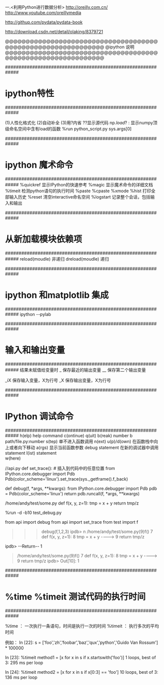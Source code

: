 一.<利用Python进行数据分析>
http://oreilly.com.cn/
http://www.youtube.com/oreillymedia

http://githup.com/pydata/pydata-book

http://download.csdn.net/detail/olaking/8379721

@@@@@@@@@@@@@@@@@@@@@@@@@@@@@@@@@@@@@@@@@@@@@@@@@@@@@@@@@@@@@
@ipython 说明
@@@@@@@@@@@@@@@@@@@@@@@@@@@@@@@@@@@@@@@@@@@@@@@@@@@@@@@@@@@@@

#############################################################
# ipython特性
#############################################################

(1)人性化格式化
(2)自动补全
(3)用?内省
??显示源代码
np.*load*? : 显示numpy顶级命名空间中含有load的函数
%run python_script.py sys.args[0]

#############################################################
# ipython 魔术命令
#############################################################
%quickref   显示IPython的快速参考
%magic      显示魔术命令的详细文档
%timeit     检测python语句的执行时间
%paste
%cpaste
%xmode
%hist       打印全部输入历史
%reset      清空interactive命名空间
%logstart   记录整个会话，包括输入和输出

#############################################################
# 从新加载模块依赖项
#############################################################
reload(moudle)  非递归
dreload(moudle) 递归

#############################################################
# ipython 和matplotlib 集成
#############################################################
ipython --pylab

#############################################################
# 输入和输出变量
#############################################################
结果未赋值给变量时
    _   保存最近的输出变量
    __  保存第二个输出变量

_iX     保存输入变量，X为行号
_X      保存输出变量，X为行号

#############################################################
# IPython 调试命令
#############################################################
  h(elp)
  help command
  c(ontinue)
  q(uit)
  b(reak) number
  b path/file.py:number
  s(tep)	单不进入函数调用
  n(ext)
  u(p)/d(own)	在函数栈中向上或者向下移动
  a(rgs)	显示当前函数参数
  debug statement	在新的调试器中调用statement
  l(ist) statement	
  w(here)
  

//api.py
def set_trace(): 		# 插入到代码中的任意位置
  from IPython.core.debugger import Pdb
  Pdb(color_scheme='linux').set_trace(sys._getframe().f_back)
  
def debug(f, *args, **kwargs):
  from IPython.core.debugger import Pdb
  pdb = Pdb(color_scheme='linux')
  return pdb.runcall(f, *args, **kwargs)

  
/home/andy/test/some.py
def f(x, y, z=1):
  tmp = x + y
  return tmp/z
      
%run -d -b10 test_debug.py

from api import debug
from api import set_trace
from test import f
>>>debug(f,1,2,3)
ipdb> n
> /home/andy/test/some.py(9)f()
      7 def f(x, y, z=1):
      8     tmp = x + y
----> 9     return tmp/z

ipdb> 
--Return--
1
> /home/andy/test/some.py(9)f()
      7 def f(x, y, z=1):
      8     tmp = x + y
----> 9     return tmp/z
ipdb> 
Out[10]: 1


#############################################################
# %time %timeit 测试代码的执行时间
#############################################################

%time ： 一次执行一条语句，时间是执行一次的时间
%timeit ： 执行多次的平均时间

例如：
In [22]: s = ['foo','zh','foobar','baz','qux','python','Guido Van Rossum'] * 
100000

In [23]: %timeit method1 = [x for x in s if x.startswith('foo')]
1 loops, best of 3: 295 ms per loop

In [24]: %timeit method2 = [x for x in s if x[0:3] == 'foo']
10 loops, best of 3: 136 ms per loop







